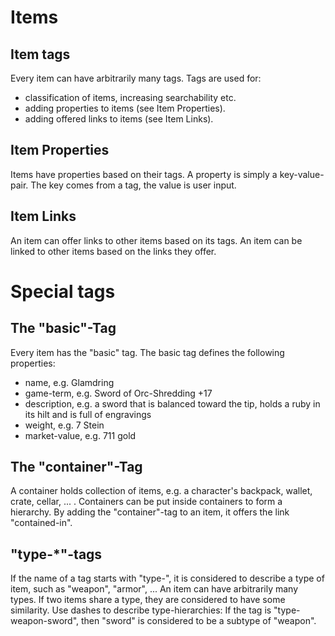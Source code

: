 # Items

## Item tags
Every item can have arbitrarily many tags. Tags are used for:
  * classification of items, increasing searchability etc.
  * adding properties to items (see Item Properties).
  * adding offered links to items (see Item Links).

## Item Properties
Items have properties based on their tags. A property is simply a key-value-pair.
The key comes from a tag, the value is user input.

## Item Links
An item can offer links to other items based on its tags.
An item can be linked to other items based on the links they offer.

# Special tags

## The "basic"-Tag
Every item has the "basic" tag. The basic tag defines the following properties:
  * name, e.g. Glamdring
  * game-term, e.g. Sword of Orc-Shredding +17
  * description, e.g. a sword that is balanced toward the tip, holds a ruby in its hilt and is full of engravings
  * weight, e.g. 7 Stein
  * market-value, e.g. 711 gold

## The "container"-Tag
A container holds collection of items, e.g. a character's backpack, wallet, crate, cellar, ... .
Containers can be put inside containers to form a hierarchy.
By adding the "container"-tag to an item, it offers the link "contained-in".

## "type-*"-tags
If the name of a tag starts with "type-", it is considered to describe a type of item, such as "weapon", "armor", ...
An item can have arbitrarily many types.
If two items share a type, they are considered to have some similarity.
Use dashes to describe type-hierarchies: If the tag is "type-weapon-sword", then "sword" is considered to be a subtype of "weapon".
